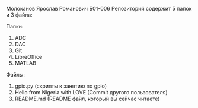Молоканов Ярослав Романович Б01-006
Репозиторий содержит 5 папок и 3 файла:

Папки:
   1. ADC
   2. DAC
   3. Git
   4. LibreOffice
   5. MATLAB

Файлы:
   1. gpio.py (скрипты к занятию по gpio)
   2. Hello from Nigeria with LOVE (Commit другого пользователя)
   3. README.md (README файл, который вы сейчас читаете)
